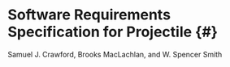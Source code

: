 # Software Requirements Specification for Projectile {#}

Samuel J. Crawford, Brooks MacLachlan, and W. Spencer Smith
